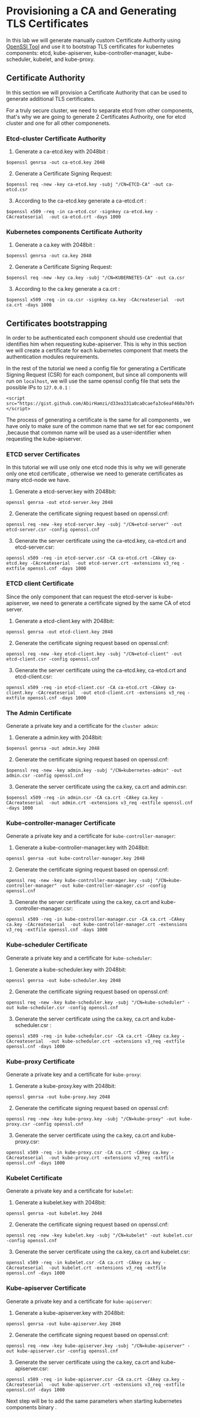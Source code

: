# Provisioning a CA and Generating TLS Certificates

In this lab we will generate manually custom Certificate Authority using [OpenSSl Tool](https://www.openssl.org/) and use it to bootstrap TLS certificates for kubernetes components: etcd, kube-apiserver, kube-controller-manager, kube-scheduler, kubelet, and kube-proxy.

## Certificate Authority

In this section we will provision a Certificate Authority that can be used to generate additional TLS certificates.

For a truly secure cluster, we need to separate etcd from other components, that's why we are going to generate 2 Certificates Authority, one for etcd cluster and one for all other componenets.

### Etcd-cluster Certificate Authority

1. Generate a ca-etcd.key with 2048bit :
```
$openssl genrsa -out ca-etcd.key 2048
```
2. Generate a Certificate Signing Request:
```
$openssl req -new -key ca-etcd.key -subj "/CN=ETCD-CA" -out ca-etcd.csr
```
3. According to the ca-etcd.key generate a ca-etcd.crt :
```
$openssl x509 -req -in ca-etcd.csr -signkey ca-etcd.key -CAcreateserial  -out ca-etcd.crt -days 1000
```

### Kubernetes components Certificate Authority

1. Generate a ca.key with 2048bit :
```
$openssl genrsa -out ca.key 2048
```
2. Generate a Certificate Signing Request:
```
$openssl req -new -key ca.key -subj "/CN=KUBERNETES-CA" -out ca.csr
```
3. According to the ca.key generate a ca.crt :
```
$openssl x509 -req -in ca.csr -signkey ca.key -CAcreateserial  -out ca.crt -days 1000
```


## Certificates bootstrapping


In order to be authenticated each component should use credential that identifies him when requesting kube-apiserver.
This is why in this section we will create a certificate for each kubernetes component that meets the authentication modules requirements.

In the rest of the tutorial we need a config file for generating a Certificate Signing Request (CSR) for each component, but since all components will run on `localhost`, we will use the same openssl config file that sets the possible IPs to `127.0.0.1` :

```
<script src="https://gist.github.com/AbirHamzi/d33ea331a0ca0caefa3c6eaf460a70fe.js"></script>
```

The process of generating a certificate is the same for all components , we  have only to make sure of the common name that we set for eac component ,because that common name will be used as a user-identifier when requesting the kube-apiserver.


### ETCD server Certificates

In this tutorial we will use only one etcd node this is why we will generate only one etcd certificate , otherwise we need  to generate certificates as many etcd-node we have.

1. Generate a etcd-server.key with 2048bit:
```
openssl genrsa -out etcd-server.key 2048
```
2. Generate the certificate signing request based on openssl.cnf:
```
openssl req -new -key etcd-server.key -subj "/CN=etcd-server" -out etcd-server.csr -config openssl.cnf
```

3. Generate the server certificate using the ca-etcd.key, ca-etcd.crt and etcd-server.csr:

```
openssl x509 -req -in etcd-server.csr -CA ca-etcd.crt -CAkey ca-etcd.key -CAcreateserial  -out etcd-server.crt -extensions v3_req -extfile openssl.cnf -days 1000
```
###  ETCD client Certificate

Since the only component that can request the etcd-server is kube-apiserver, we need to generate a certificate signed by the same CA of etcd server.

1. Generate a etcd-client.key with 2048bit:

```
openssl genrsa -out etcd-client.key 2048
```
2. Generate the certificate signing request based on openssl.cnf:

```
openssl req -new -key etcd-client.key -subj "/CN=etcd-client" -out etcd-client.csr -config openssl.cnf
```
3. Generate the server certificate using the ca-etcd.key, ca-etcd.crt and etcd-client.csr:
```
openssl x509 -req -in etcd-client.csr -CA ca-etcd.crt -CAkey ca-client.key -CAcreateserial  -out etcd-client.crt -extensions v3_req -extfile openssl.cnf -days 1000
```


###  The Admin Certificate
Generate a private key and a certificate for the `cluster admin`:

1. Generate a admin.key with 2048bit:
```
$openssl genrsa -out admin.key 2048
```
2. Generate the certificate signing request based on openssl.cnf:

```
$openssl req -new -key admin.key -subj "/CN=kubernetes-admin" -out admin.csr -config openssl.cnf
```

3. Generate the server certificate using the ca.key, ca.crt and admin.csr:
```
$openssl x509 -req -in admin.csr -CA ca.crt -CAkey ca.key -CAcreateserial  -out admin.crt -extensions v3_req -extfile openssl.cnf -days 1000
```
###  Kube-controller-manager Certificate
Generate a private key and a certificate for `kube-controller-manager`:

1. Generate a kube-controller-manager.key with 2048bit:

```
openssl genrsa -out kube-controller-manager.key 2048
```
2. Generate the certificate signing request based on openssl.cnf:

```
openssl req -new -key kube-controller-manager.key -subj "/CN=kube-controller-manager" -out kube-controller-manager.csr -config openssl.cnf
```
3. Generate the server certificate using the ca.key, ca.crt and kube-controller-manager.csr:

```
openssl x509 -req -in kube-controller-manager.csr -CA ca.crt -CAkey ca.key -CAcreateserial  -out kube-controller-manager.crt -extensions v3_req -extfile openssl.cnf -days 1000
```

###  Kube-scheduler Certificate

Generate a private key and a certificate for `kube-scheduler`:

1. Generate a kube-scheduler.key with 2048bit:

```
openssl genrsa -out kube-scheduler.key 2048
```
2. Generate the certificate signing request based on openssl.cnf:

```
openssl req -new -key kube-scheduler.key -subj "/CN=kube-scheduler" -out kube-scheduler.csr -config openssl.cnf
```
3. Generate the server certificate using the ca.key, ca.crt and kube-scheduler.csr :

```
openssl x509 -req -in kube-scheduler.csr -CA ca.crt -CAkey ca.key -CAcreateserial  -out kube-scheduler.crt -extensions v3_req -extfile openssl.cnf -days 1000
```

###  Kube-proxy Certificate

Generate a private key and a certificate for `kube-proxy`:

1. Generate a kube-proxy.key with 2048bit:

```
openssl genrsa -out kube-proxy.key 2048
```
2. Generate the certificate signing request based on openssl.cnf:

```
openssl req -new -key kube-proxy.key -subj "/CN=kube-proxy" -out kube-proxy.csr -config openssl.cnf
```
3. Generate the server certificate using the ca.key, ca.crt and kube-proxy.csr:

```
openssl x509 -req -in kube-proxy.csr -CA ca.crt -CAkey ca.key -CAcreateserial  -out kube-proxy.crt -extensions v3_req -extfile openssl.cnf -days 1000
```

###  Kubelet Certificate

Generate a private key and a certificate for `kubelet`:

1. Generate a kubelet.key with 2048bit:

```
openssl genrsa -out kubelet.key 2048
```
2. Generate the certificate signing request based on openssl.cnf:

```
openssl req -new -key kubelet.key -subj "/CN=kubelet" -out kubelet.csr -config openssl.cnf
```
3. Generate the server certificate using the ca.key, ca.crt and kubelet.csr:

```
openssl x509 -req -in kubelet.csr -CA ca.crt -CAkey ca.key -CAcreateserial  -out kubelet.crt -extensions v3_req -extfile openssl.cnf -days 1000
```

###  Kube-apiserver Certificate

Generate a private key and a certificate for `kube-apiserver`:

1. Generate a kube-apiserver.key with 2048bit:

```
openssl genrsa -out kube-apiserver.key 2048
```
2. Generate the certificate signing request based on openssl.cnf:

```
openssl req -new -key kube-apiserver.key -subj "/CN=kube-apiserver" -out kube-apiserver.csr -config openssl.cnf
```
3. Generate the server certificate using the ca.key, ca.crt and kube-apiserver.csr:

```
openssl x509 -req -in kube-apiserver.csr -CA ca.crt -CAkey ca.key -CAcreateserial  -out kube-apiserver.crt -extensions v3_req -extfile openssl.cnf -days 1000
```

Next step will be to add the same parameters when starting kubernetes components binary .
